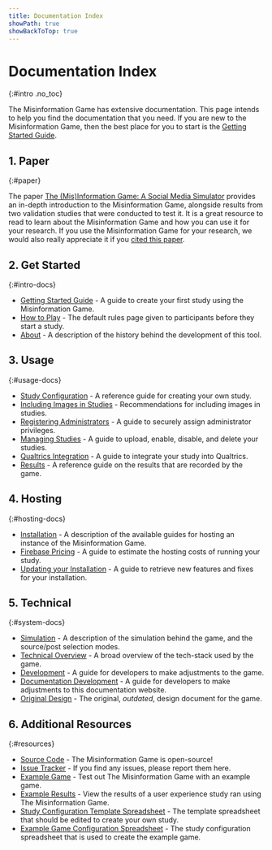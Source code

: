 ```yaml
---
title: Documentation Index
showPath: true
showBackToTop: true
---
```



# Documentation Index
{:#intro .no_toc}

The Misinformation Game has extensive documentation. This page intends
to help you find the documentation that you need. If you are new to
the Misinformation Game, then the best place for you to start is the
[Getting Started Guide](/GettingStarted).



## 1. Paper
{:#paper}

The paper
[The (Mis)Information Game: A Social Media Simulator](https://psyarxiv.com/628wc/)
provides an in-depth introduction to the Misinformation Game, alongside
results from two validation studies that were conducted to test it. It
is a great resource to read to learn about the Misinformation Game and
how you can use it for your research. If you use the Misinformation Game
for your research, we would also really appreciate it if you
[cited this paper](/#cite).



## 2. Get Started
{:#intro-docs}

- [Getting Started Guide](/GettingStarted) - A guide to create your first study
  using the Misinformation Game.
- [How to Play](/HowToPlay) -
  The default rules page given to participants before they start a study.
- [About](/About) - A description of the history behind the development of this tool.


## 3. Usage
{:#usage-docs}

- [Study Configuration](/StudyConfiguration) - A reference guide for creating your own study.
- [Including Images in Studies](/Images) - Recommendations for including images in studies.
- [Registering Administrators](/Administrators) - A guide to securely assign administrator privileges.
- [Managing Studies](/ManagingStudies) - A guide to upload, enable, disable, and delete your studies.
- [Qualtrics Integration](/QualtricsIntegration) - A guide to integrate your study into Qualtrics.
- [Results](/Results) - A reference guide on the results that are recorded by the game.



## 4. Hosting
{:#hosting-docs}

- [Installation](/Installation) -
  A description of the available guides for hosting an instance of the Misinformation Game.
- [Firebase Pricing](/FirebasePricing) - A guide to estimate the hosting costs of running your study.
- [Updating your Installation](/Updating) -
  A guide to retrieve new features and fixes for your installation.



## 5. Technical
{:#system-docs}

- [Simulation](/Simulation) - A description of the simulation behind the game,
  and the source/post selection modes.
- [Technical Overview](/TechnicalOverview) - A broad overview of the tech-stack used by the game.
- [Development](/Development) - A guide for developers to make adjustments to the game.
- [Documentation Development](/DocsDevelopment) - A guide for developers to make adjustments
  to this documentation website.
- [Original Design](/original-design) - The original, _outdated_, design document for the game.



## 6. Additional Resources
{:#resources}

- [Source Code](https://github.com/TheMisinformationGame/MisinformationGame) -
  The Misinformation Game is open-source!
- [Issue Tracker](https://github.com/TheMisinformationGame/MisinformationGame/issues) -
  If you find any issues, please report them here.
- [Example Game](/link/ExampleGame) -
  Test out The Misinformation Game with an example game.
- [Example Results](/link/ExampleResults) -
  View the results of a user experience study ran using The Misinformation Game.
- [Study Configuration Template Spreadsheet](/link/StudyTemplate) -
  The template spreadsheet that should be edited to create your own study.
- [Example Game Configuration Spreadsheet](/link/ExampleStudy) -
  The study configuration spreadsheet that is used to create the example game.
